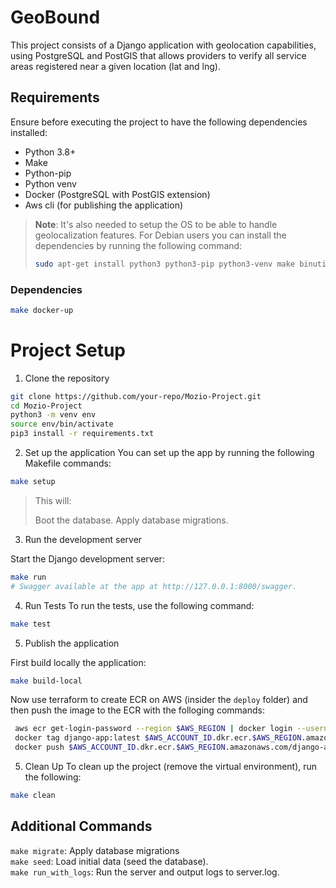 # GeoBound

This project consists of a Django application with geolocation capabilities, using PostgreSQL and PostGIS that allows providers to verify all service areas registered near a given location (lat and lng).

## Requirements

Ensure before executing the project to have the following dependencies installed:

- Python 3.8+
- Make
- Python-pip
- Python venv
- Docker (PostgreSQL with PostGIS extension)
- Aws cli (for publishing the application)

> **Note**: It's also needed to setup the OS to be able to handle geolocalization features.
> For Debian users you can install the dependencies by running the following command:
>
> ```bash
> sudo apt-get install python3 python3-pip python3-venv make binutils libproj-dev gdal-bin libgdal-dev docker.io docker-compose-v2 -y
> ```

### Dependencies

```bash
make docker-up
```

# Project Setup

1. Clone the repository

```bash
git clone https://github.com/your-repo/Mozio-Project.git
cd Mozio-Project
python3 -m venv env
source env/bin/activate
pip3 install -r requirements.txt
```

2. Set up the application
You can set up the app by running the following Makefile commands:

```bash
make setup
```

> This will:
>
> Boot the database.
> Apply database migrations.

3. Run the development server

Start the Django development server:

```bash
make run
# Swagger available at the app at http://127.0.0.1:8000/swagger.
```

4. Run Tests
To run the tests, use the following command:

```bash
make test
```

5. Publish the application

First build locally the application:

```bash
make build-local
```

Now use terraform to create ECR on AWS (insider the `deploy` folder) and then push the image to the ECR with the folloging commands:

```bash
 aws ecr get-login-password --region $AWS_REGION | docker login --username AWS --password-stdin $AWS_ACCOUNT_ID.dkr.ecr.$AWS_REGION.amazonaws.com
 docker tag django-app:latest $AWS_ACCOUNT_ID.dkr.ecr.$AWS_REGION.amazonaws.com/django-app:latest
 docker push $AWS_ACCOUNT_ID.dkr.ecr.$AWS_REGION.amazonaws.com/django-app:latest
```

5. Clean Up
To clean up the project (remove the virtual environment), run the following:

```bash
make clean
```

## Additional Commands

`make migrate`: Apply database migrations </br>
`make seed`: Load initial data (seed the database). </br>
`make run_with_logs`: Run the server and output logs to server.log.
